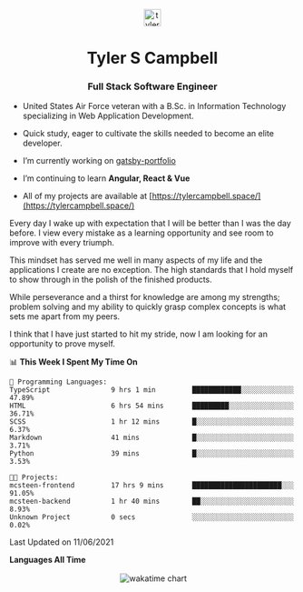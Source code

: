 <p align="center">
<a href="https://linkedin.com/in/tyler-campbell36" target="blank"><img align="center" src="https://cdn.jsdelivr.net/npm/simple-icons@3.0.1/icons/linkedin.svg" alt="tyler-campbell36" height="30" width="30" /></a>
</p>
<h1 align="center">Tyler S Campbell</h1>
<h3 align="center">Full Stack Software Engineer</h3>

* United States Air Force veteran with a B.Sc. in Information Technology specializing in Web Application Development. 

* Quick study, eager to cultivate the skills needed to become an elite developer.

* I’m currently working on [gatsby-portfolio](https://github.com/t36campbell/gatsby-portfolio)

* I’m continuing to learn **Angular, React & Vue**

* All of my projects are available at [https://tylercampbell.space/](https://tylercampbell.space/)

Every day I wake up with expectation that I will be better than I was the day before. I view every mistake as a learning opportunity and see room to improve with every triumph.

This mindset has served me well in many aspects of my life and the applications I create are no exception. The high standards that I hold myself to show through in the polish of the finished products.

While perseverance and a thirst for knowledge are among my strengths; problem solving and my ability to quickly grasp complex concepts is what sets me apart from my peers.

I think that I have just started to hit my stride, now I am looking for an opportunity to prove myself.

<!--START_SECTION:waka-->
📊 **This Week I Spent My Time On** 

```text
💬 Programming Languages: 
TypeScript               9 hrs 1 min         ████████████░░░░░░░░░░░░░   47.89% 
HTML                     6 hrs 54 mins       █████████░░░░░░░░░░░░░░░░   36.71% 
SCSS                     1 hr 12 mins        █░░░░░░░░░░░░░░░░░░░░░░░░   6.37% 
Markdown                 41 mins             █░░░░░░░░░░░░░░░░░░░░░░░░   3.71% 
Python                   39 mins             █░░░░░░░░░░░░░░░░░░░░░░░░   3.53%

🐱‍💻 Projects: 
mcsteen-frontend         17 hrs 9 mins       ██████████████████████░░░   91.05% 
mcsteen-backend          1 hr 40 mins        ██░░░░░░░░░░░░░░░░░░░░░░░   8.93% 
Unknown Project          0 secs              ░░░░░░░░░░░░░░░░░░░░░░░░░   0.02%

```


 Last Updated on 11/06/2021
<!--END_SECTION:waka-->
**Languages All Time** 
<p align="center">&nbsp;<img align="center" alt="wakatime chart"
src="https://wakatime.com/share/@738aac7f-8868-4bc3-a1df-4c36703ee4b6/f86255e0-cf1e-483e-9ae4-5c0fdb9a56f8.png"/></p>

